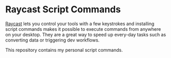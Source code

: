 # Raycast Script Commands

[Raycast](https://raycast.com/) lets you control your tools with a few keystrokes and installing script commands makes it possible to execute commands from anywhere on your desktop. They are a great way to speed up every-day tasks such as converting data or triggering dev workflows. 

This repository contains my personal script commands. 
